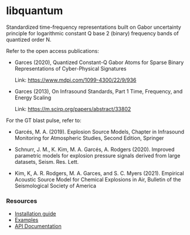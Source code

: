 # libquantum
Standardized time-frequency representations 
built on Gabor uncertainty principle for 
logarithmic constant Q base 2 (binary) frequency bands 
of quantized order N.

Refer to the open access publications:

- Garces (2020), Quantized Constant-Q Gabor Atoms for 
Sparse Binary Representations of Cyber-Physical Signatures

    Link: https://www.mdpi.com/1099-4300/22/9/936

- Garces (2013), On Infrasound Standards, Part 1 Time, Frequency, and Energy Scaling

    Link: https://m.scirp.org/papers/abstract/33802

For the GT blast pulse, refer to:

- Garcés, M. A. (2019). Explosion Source Models,
Chapter in Infrasound Monitoring for Atmospheric Studies,
Second Edition, Springer

- Schnurr, J. M., K. Kim, M. A. Garcés, A. Rodgers (2020). 
Improved parametric models for explosion pressure signals 
derived from large datasets, 
Seism. Res. Lett.

- Kim, K, A. R. Rodgers, M. A. Garces, and S. C. Myers (2021).
Empirical Acoustic Source Model for Chemical Explosions in Air,
Bulletin of the Seismological Society of America

### Resources

- [Installation guide](docs/libquantum/intallation.md)
- [Examples](docs/libquantum/examples.md)
- [API Documentation](https://redvoxinc.github.io/libquantum)
